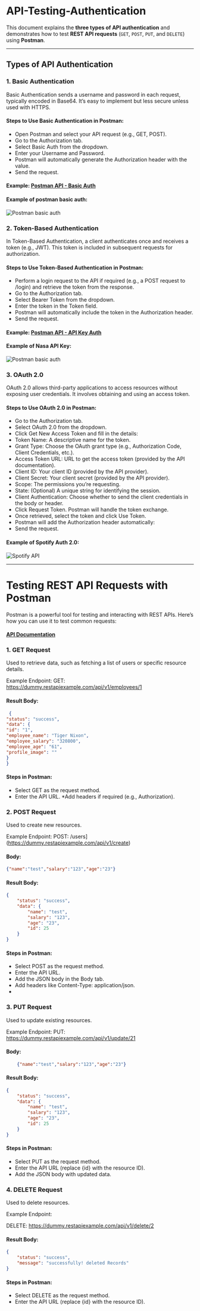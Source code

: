 # API-Testing-Authentication
This document explains the **three types of API authentication** and demonstrates how to test **REST API requests** (`GET`, `POST`, `PUT`, and `DELETE`) using **Postman**. 

---

## Types of API Authentication

### 1. **Basic Authentication**
Basic Authentication sends a username and password in each request, typically encoded in Base64. It’s easy to implement but less secure unless used with HTTPS.
#### Steps to Use Basic Authentication in Postman:
* Open Postman and select your API request (e.g., GET, POST).
* Go to the Authorization tab.
* Select Basic Auth from the dropdown.
* Enter your Username and Password.
* Postman will automatically generate the Authorization header with the value.
* Send the request.
#### Example: [Postman API - Basic Auth](https://api.postman.com/collections/27777291-57f9c0cc-33a6-47b8-9bf5-ad2070d0297a?access_key=PMAT-01JDF9R3YR588YHFXHZRJVYRX0)
#### Example of postman basic auth:
![Postman basic auth](image%20forder/Basic-Auth.png)
### 2. **Token-Based Authentication**
In Token-Based Authentication, a client authenticates once and receives a token (e.g., JWT). This token is included in subsequent requests for authorization.
#### Steps to Use Token-Based Authentication in Postman:
* Perform a login request to the API if required (e.g., a POST request to /login) and retrieve the token from the response.
* Go to the Authorization tab.
* Select Bearer Token from the dropdown.
* Enter the token in the Token field.
* Postman will automatically include the token in the Authorization header.
* Send the request.
#### Example: [Postman API - API Key Auth](https://api.postman.com/collections/27777291-ab639b66-318f-4009-9548-32c44b705d75?access_key=PMAT-01JDFB5ACBDK6V1XDQETFGEZD)
#### Example of Nasa API Key:
![Postman basic auth](image%20forder/API-key.png)
### 3. **OAuth 2.0**
OAuth 2.0 allows third-party applications to access resources without exposing user credentials. It involves obtaining and using an access token.

#### Steps to Use OAuth 2.0 in Postman:
* Go to the Authorization tab.
* Select OAuth 2.0 from the dropdown.
* Click Get New Access Token and fill in the details:
* Token Name: A descriptive name for the token.
* Grant Type: Choose the OAuth grant type (e.g., Authorization Code, Client Credentials, etc.).
* Access Token URL: URL to get the access token (provided by the API documentation).
* Client ID: Your client ID (provided by the API provider).
* Client Secret: Your client secret (provided by the API provider).
* Scope: The permissions you’re requesting.
* State: (Optional) A unique string for identifying the session.
* Client Authentication: Choose whether to send the client credentials in the body or header.
* Click Request Token. Postman will handle the token exchange.
* Once retrieved, select the token and click Use Token.
* Postman will add the Authorization header automatically:
* Send the request.
#### Example of Spotify Auth 2.0:
![Spotify API](image%20forder/Auth2.0.png)

---

# Testing REST API Requests with Postman
Postman is a powerful tool for testing and interacting with REST APIs. Here’s how you can use it to test common requests:

#### [API Documentation](http://dummy.restapiexample.com/)
### 1. GET Request
Used to retrieve data, such as fetching a list of users or specific resource details.

Example Endpoint:
GET: https://dummy.restapiexample.com/api/v1/employees/1

#### Result Body: 
```json
 {
"status": "success",
"data": {
"id": "1",
"employee_name": "Tiger Nixon",
"employee_salary": "320800",
"employee_age": "61",
"profile_image": ""
}
}
```

#### Steps in Postman:

* Select GET as the request method.
* Enter the API URL.
*Add headers if required (e.g., Authorization).

### 2. POST Request
Used to create new resources.

Example Endpoint:
POST: /users](https://dummy.restapiexample.com/api/v1/create)

#### Body:
```json
{"name":"test","salary":"123","age":"23"}
```
#### Result Body:
```json
{
    "status": "success",
    "data": {
        "name": "test",
        "salary": "123",
        "age": "23",
        "id": 25
    }
}
```

#### Steps in Postman:
* Select POST as the request method.
* Enter the API URL.
* Add the JSON body in the Body tab.
* Add headers like Content-Type: application/json.
* 
### 3. PUT Request
Used to update existing resources.

Example Endpoint:
PUT: https://dummy.restapiexample.com/api/v1/update/21

#### Body: 
```json
	{"name":"test","salary":"123","age":"23"}
```
#### Result Body:
```json
{
    "status": "success",
    "data": {
        "name": "test",
        "salary": "123",
        "age": "23",
        "id": 25
    }
}
```
#### Steps in Postman:

* Select PUT as the request method.
* Enter the API URL (replace {id} with the resource ID).
* Add the JSON body with updated data.
### 4. DELETE Request
Used to delete resources.

Example Endpoint:

DELETE: https://dummy.restapiexample.com/api/v1/delete/2

#### Result Body:
```json
{
    "status": "success",
    "message": "successfully! deleted Records"
}
```
#### Steps in Postman:

* Select DELETE as the request method.
* Enter the API URL (replace {id} with the resource ID).
